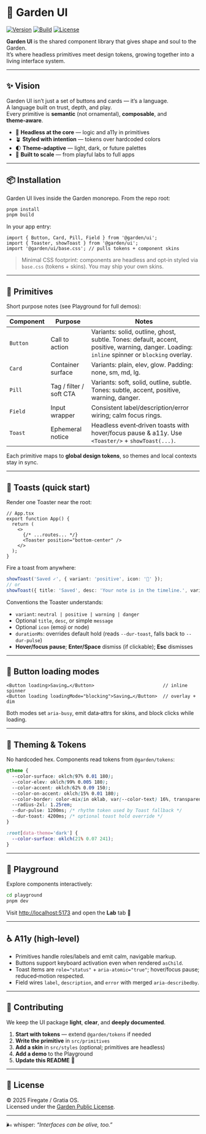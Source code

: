 # 🌿 Garden UI

[![Version](https://img.shields.io/badge/version-0.1.0-green.svg)](../../CHANGELOG.md)
[![Build](https://github.com/GratiaOS/garden-core/actions/workflows/ci.yml/badge.svg)](https://github.com/GratiaOS/garden-core/actions)
[![License](https://img.shields.io/badge/license-Garden%20Public%20License-blue.svg)](../../LICENSE)

**Garden UI** is the shared component library that gives shape and soul to the Garden.  
It’s where headless primitives meet design tokens, growing together into a living interface system.

---

## ✨ Vision

Garden UI isn’t just a set of buttons and cards — it’s a language.  
A language built on trust, depth, and play.  
Every primitive is **semantic** (not ornamental), **composable**, and **theme‑aware**.

- 🧠 **Headless at the core** — logic and a11y in primitives
- 🪴 **Styled with intention** — tokens over hardcoded colors
- 🌓 **Theme‑adaptive** — light, dark, or future palettes
- 🧰 **Built to scale** — from playful labs to full apps

---

## 📦 Installation

Garden UI lives inside the Garden monorepo. From the repo root:

```bash
pnpm install
pnpm build
```

In your app entry:

```tsx
import { Button, Card, Pill, Field } from '@garden/ui';
import { Toaster, showToast } from '@garden/ui';
import '@garden/ui/base.css'; // pulls tokens + component skins
```

> Minimal CSS footprint: components are headless and opt‑in styled via `base.css` (tokens + skins). You may ship your own skins.

---

## 🧱 Primitives

Short purpose notes (see Playground for full demos):

| Component | Purpose                 | Notes                                                                                                                                        |
| --------- | ----------------------- | -------------------------------------------------------------------------------------------------------------------------------------------- |
| `Button`  | Call to action          | Variants: solid, outline, ghost, subtle. Tones: default, accent, positive, warning, danger. Loading: `inline` spinner or `blocking` overlay. |
| `Card`    | Container surface       | Variants: plain, elev, glow. Padding: none, sm, md, lg.                                                                                      |
| `Pill`    | Tag / filter / soft CTA | Variants: soft, solid, outline, subtle. Tones: subtle, accent, positive, warning, danger.                                                    |
| `Field`   | Input wrapper           | Consistent label/description/error wiring; calm focus rings.                                                                                 |
| `Toast`   | Ephemeral notice        | Headless event‑driven toasts with hover/focus pause & a11y. Use `<Toaster/>` + `showToast(...)`.                                             |

Each primitive maps to **global design tokens**, so themes and local contexts stay in sync.

---

## 🔔 Toasts (quick start)

Render one Toaster near the root:

```tsx
// App.tsx
export function App() {
  return (
    <>
      {/* ...routes... */}
      <Toaster position="bottom-center" />
    </>
  );
}
```

Fire a toast from anywhere:

```ts
showToast('Saved ✓', { variant: 'positive', icon: '🌈' });
// or
showToast({ title: 'Saved', desc: 'Your note is in the timeline.', variant: 'positive', icon: '🌈' });
```

Conventions the Toaster understands:

- `variant`: `neutral | positive | warning | danger`
- Optional `title`, `desc`, or simple `message`
- Optional `icon` (emoji or node)
- `durationMs`: overrides default hold (reads `--dur-toast`, falls back to `--dur-pulse`)
- **Hover/focus pause**; **Enter/Space** dismiss (if clickable); **Esc** dismisses

---

## 🧭 Button loading modes

```tsx
<Button loading>Saving…</Button>                         // inline spinner
<Button loading loadingMode="blocking">Saving…</Button>  // overlay + dim
```

Both modes set `aria-busy`, emit data‑attrs for skins, and block clicks while loading.

---

## 🎨 Theming & Tokens

No hardcoded hex. Components read tokens from `@garden/tokens`:

```css
@theme {
  --color-surface: oklch(97% 0.01 180);
  --color-elev: oklch(99% 0.005 180);
  --color-accent: oklch(62% 0.09 150);
  --color-on-accent: oklch(15% 0.01 180);
  --color-border: color-mix(in oklab, var(--color-text) 16%, transparent);
  --radius-2xl: 1.25rem;
  --dur-pulse: 1200ms; /* rhythm token used by Toast fallback */
  --dur-toast: 4200ms; /* optional toast hold override */
}

:root[data-theme='dark'] {
  --color-surface: oklch(21% 0.07 241);
}
```

---

## 🧪 Playground

Explore components interactively:

```bash
cd playground
pnpm dev
```

Visit <http://localhost:5173> and open the **Lab** tab 🌿

---

## ♿ A11y (high‑level)

- Primitives handle roles/labels and emit calm, navigable markup.
- Buttons support keyboard activation even when rendered `asChild`.
- Toast items are `role="status"` + `aria-atomic="true"`; hover/focus pause; reduced‑motion respected.
- Field wires `label`, `description`, and `error` with merged `aria-describedby`.

---

## 📝 Contributing

We keep the UI package **light**, **clear**, and **deeply documented**.

1. **Start with tokens** — extend `@garden/tokens` if needed
2. **Write the primitive** in `src/primitives`
3. **Add a skin** in `src/styles` (optional; primitives are headless)
4. **Add a demo** to the Playground
5. **Update this README** 🫶

---

## 📄 License

© 2025 Firegate / Gratia OS.  
Licensed under the [Garden Public License](../../LICENSE).

---

🌬 whisper: _“Interfaces can be alive, too.”_
